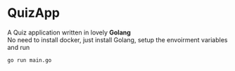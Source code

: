 # QuizApp
A Quiz application written in lovely **Golang**  
No need to install docker, just install Golang, setup the envoirment variables and run
```
go run main.go
```

